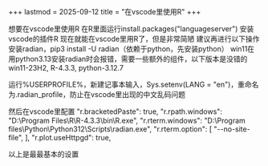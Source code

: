 +++
lastmod = 2025-09-12
title = "在vscode里使用R"
+++

想要在vscode里使用R
在R里面运行install.packages("languageserver")
安装vscode的插件R
现在就能在vscode里用R了，但是非常简陋
建议再进行以下操作
安装radian，pip3 install -U radian（依赖于python，先安装python）
win11在用python3.13安装radian时会报错，需要一些额外的组件，以下版本是没错的
win11-23H2, R-4.3.3, python-3.12.7

运行%USERPROFILE%，新建记事本输入，Sys.setenv(LANG = "en")，重命名为.radian_profile，防止在vscode里出现的中文乱码问题

然后在vscode里配置
"r.bracketedPaste": true,
"r.rpath.windows": "D:\\Program Files\\R\\R-4.3.3\\bin\\R.exe",
"r.rterm.windows": "D:\\Program files\\Python\\Python312\\Scripts\\radian.exe",
"r.rterm.option": [
    "--no-site-file",
],
"r.plot.useHttpgd": true,

以上是最最基本的设置